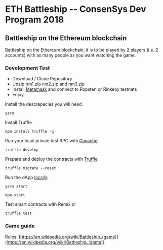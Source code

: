 # ETH Battleship -- ConsenSys Dev Program 2018
## Battleship on the Ethereum blockchain
  
Battleship on the Ethereum blockchain, it is to be played by 2 players (i.e. 2 accounts) with as many people as you want watching the game.

### Development Test
* Download / Clone Repository
* Unzip nm1.zip nm2.zip and nm3.zip
* Install [Metamask](https://metamask.io/) and connect to Ropsten or Rinkeby testnets
* Enjoy

Install the descrepecies you will need. 
```
yarn
```

Install Truffle
```
npm install truffle -g
```
Run your local private test RPC with [Ganache](https://truffleframework.com/ganache)

```
truffle develop
```
Prepare and deploy the contracts with [Truffle](https://truffleframework.com/truffle)
```
truffle migrate --reset
```
Run the dApp [locally](http://localhost:3000/):
```
yarn start
```
```
npm start
```

Test smart contracts with Remix or
```
truffle test
```

### Game guide

Rules: [https://en.wikipedia.org/wiki/Battleship_(game)](https://en.wikipedia.org/wiki/Battleship_(game))
